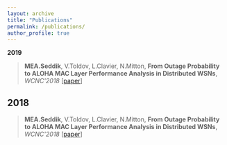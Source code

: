 ```yaml
---
layout: archive
title: "Publications"
permalink: /publications/
author_profile: true
---
```


**2019**
> **MEA.Seddik**, V.Toldov, L.Clavier, N.Mitton, **From Outage Probability to ALOHA MAC Layer Performance Analysis in Distributed WSNs**, *WCNC'2018* [[paper](https://hal.inria.fr/hal-01677687/document)]

**2018**
---
> **MEA.Seddik**, V.Toldov, L.Clavier, N.Mitton, **From Outage Probability to ALOHA MAC Layer Performance Analysis in Distributed WSNs**, *WCNC'2018* [[paper](https://hal.inria.fr/hal-01677687/document)]
